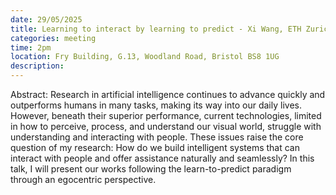 ```yaml
---
date: 29/05/2025
title: Learning to interact by learning to predict - Xi Wang, ETH Zurich
categories: meeting
time: 2pm
location: Fry Building, G.13, Woodland Road, Bristol BS8 1UG
description:
---
```

Abstract: Research in artificial intelligence continues to advance quickly and outperforms humans in many tasks, making its way into our daily lives. However, beneath their superior performance, current technologies, limited in how to perceive, process, and understand our visual world, struggle with understanding and interacting with people. These issues raise the core question of my research: How do we build intelligent systems that can interact with people and offer assistance naturally and seamlessly? In this talk, I will present our works following the learn-to-predict paradigm through an egocentric perspective.